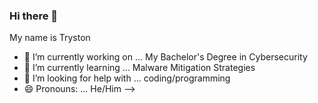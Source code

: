 ### Hi there 👋

My name is Tryston

- 🔭 I’m currently working on ... My Bachelor's Degree in Cybersecurity
- 🌱 I’m currently learning ... Malware Mitigation Strategies
- 🤔 I’m looking for help with ... coding/programming
- 😄 Pronouns: ... He/Him
-->
